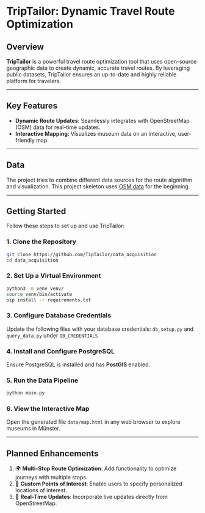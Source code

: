 # **TripTailor: Dynamic Travel Route Optimization**

## **Overview**

**TripTailor** is a powerful travel route optimization tool that uses open-source geographic data to create dynamic, accurate travel routes. By leveraging public datasets, TripTailor ensures an up-to-date and highly reliable platform for travelers.

---

## **Key Features**

- **Dynamic Route Updates**: Seamlessly integrates with OpenStreetMap (OSM) data for real-time updates.
- **Interactive Mapping**: Visualizes museum data on an interactive, user-friendly map.

---

## **Data**

The project tries to combine different data sources for the route algorithm and visualization.
This project skeleton uses [OSM data](https://opendata.stadt-muenster.de/dataset/openstreetmaps-rohdaten-f%C3%BCr-m%C3%BCnster) for the beginning. 

---

## **Getting Started**

Follow these steps to set up and use TripTailor:

### **1. Clone the Repository**
```bash
git clone https://github.com/TipTailor/data_acquisition
cd data_acquisition
```

### **2. Set Up a Virtual Environment**
```bash
python3 -m venv venv/
source venv/bin/activate
pip install -r requirements.txt
```

### **3. Configure Database Credentials**
Update the following files with your database credentials:
`db_setup.py` and `query_data.py` under `DB_CREDENTIALS`

### **4. Install and Configure PostgreSQL**
Ensure PostgreSQL is installed and has **PostGIS** enabled.

### **5. Run the Data Pipeline**
```bash
python main.py
```

### **6. View the Interactive Map**
Open the generated file `data/map.html` in any web browser to explore museums in Münster.

---

## **Planned Enhancements**

1. 🌍 **Multi-Stop Route Optimization**: Add functionality to optimize journeys with multiple stops.
2. 📌 **Custom Points of Interest**: Enable users to specify personalized locations of interest.
3. 🔄 **Real-Time Updates**: Incorporate live updates directly from OpenStreetMap.